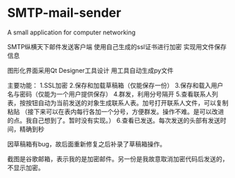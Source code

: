 # SMTP-mail-sender
A small application for computer networking

SMTP纵横天下邮件发送客户端
使用自己生成的ssl证书进行加密
实现用文件保存信息

图形化界面采用Qt Designer工具设计
用工具自动生成py文件

主要功能：
1.SSL加密
2.保存和加载草稿箱（仅能保存一份）
3.保存和载入用户名与密码（仅能为一个用户提供保存）
4.群发，利用分号隔开
5.查看联系人列表，按按钮自动为当前发送的对象生成联系人表。加号打开联系人文件，可以复制粘贴
（接下来可以在表内每行各加一个分号，方便群发。操作不难。是可以改进的点。我自己想到了。暂时没有实现。）
6.查看已发送。每次发送的头部有发送时间，精确到秒

因草稿箱有bug，故后面重新修复之后补录了草稿箱操作。

截图是谷歌邮箱，表示我的是加密邮件。另一份是我故意取消加密代码后发送的，不显示加密。
